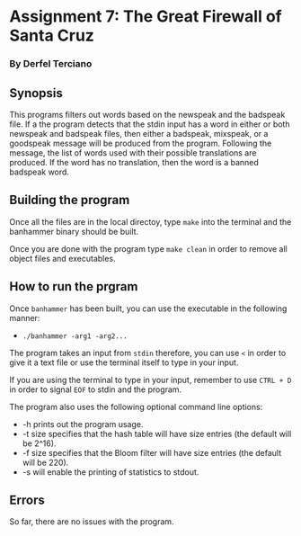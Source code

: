 # Assignment 7: The Great Firewall of Santa Cruz
### By Derfel Terciano

## Synopsis

This programs filters out words based on the newspeak and the badspeak file. If a the program detects that the stdin input has a word in either or both newspeak and badspeak files, then either a badspeak, mixspeak, or a goodspeak message will be produced from the program. Following the message, the list of words used with their possible translations are produced. If the word has no translation, then the word is a banned badspeak word.

## Building the program

Once all the files are in the local directoy, type `make` into the terminal and the banhammer binary should be built.

Once you are done with the program type `make clean` in order to remove all object files and executables.

## How to run the prgram

Once `banhammer` has been built, you can use the executable in the following manner:

- `./banhammer -arg1 -arg2...`

The program takes an input from `stdin` therefore, you can use `<` in order to give it a text file or use the terminal itself to type in your input.

If you are using the terminal to type in your input, remember to use `CTRL + D` in order to signal `EOF` to stdin and the program.

The program also uses the following optional command line options:

- -h prints out the program usage.
- -t size specifies that the hash table will have size entries (the default will be 2^16).
- -f size specifies that the Bloom filter will have size entries (the default will be 220).
- -s will enable the printing of statistics to stdout. 

## Errors
So far, there are no issues with the program.
